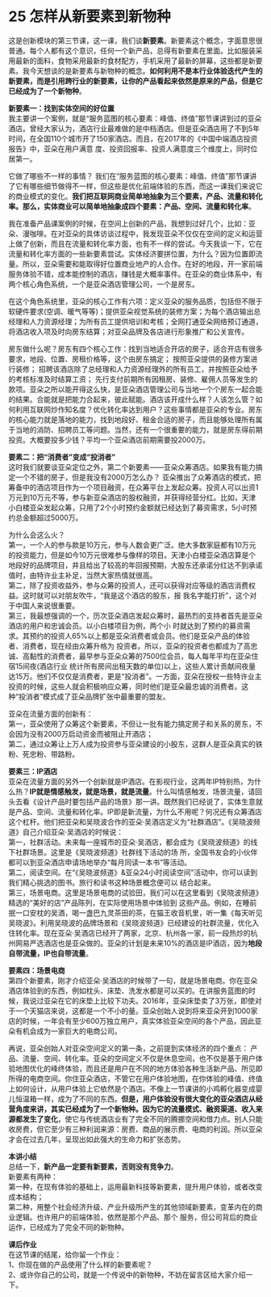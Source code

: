 # 25 怎样从新要素到新物种

这是创新模块的第三节课，这一课，我们谈**新要素**。新要素这个概念，字面意思很普通。每个人都有这个意识，任何一个新产品，总得有新要素在里面。比如服装采用最新的面料，食物采用最新的食材配方，手机采用了最新的屏幕，这些都是新要素。我今天想谈的是新要素与新物种的概念。**如何利用不是本行业体验迭代产生的新要素，而是引用跨行业的新要素，让你的产品看起来依然是原来的产品，但是它已经成为了一个新物种**。

**新要素一：找到实体空间的好位置**<br/>
我主要讲一个案例，就是“服务蓝图的核心要素：峰值、终值”那节课讲到过的亚朵酒店。曾经大家认为，酒店行业最难做的是中档酒店。但是亚朵酒店用了不到5年时间，在全国110个城市开了150家酒店。而且，在2017年的《中国中端酒店投资报告》中，亚朵在用户满意 度、投资回报率、投资人满意度三个维度上，同时位居第一。

它做了哪些不一样的事情？ 我们在“服务蓝图的核心要素：峰值、终值”那节课讲了它有哪些细节做得不一样，但这些是优化前端体验的东西，而这一课我们来说它的商业模式的变化。**我们把互联网商业简单地抽象为三个要素，产品、流量和转化率。那么，实体商业可以简单地抽象成四个要素：产品、空间、流量和转化率**。

我在准备产品课案例的时候，在空间上创新的产品，我想到过好几个，比如：亚朵、漫咖啡。在对亚朵的具体访谈过程中，我发现亚朵不仅仅在空间的定义和运营上做了创新，而且在流量和转化率方面，也有不一样的尝试。今天我谈一下，它在流量和转化率方面的一些新要素尝试。实体经济要拼位置，为什么？因为位置即流量。所以，亚朵需要和能取得好位置商业地产的人合作。在好的地段，开一家前端服务体验不错，成本能控制的酒店，赚钱是大概率事件。在亚朵的商业体系中，有两个核心角色系统，一个是亚朵酒店管理公司，一个是房东。

在这个角色系统里，亚朵的核心工作有六项：定义亚朵的服务品质，包括但不限于软硬件要求(空调、暖气等等)；提供亚朵视觉系统的装修方案；为每个酒店输出总经理和人力资源经理；为所有员工提供培训和考核；全网打通亚朵网络预订通道，将酒店收入项及时向房东结算；对亚朵品牌及各店进行形象推广和公关宣传。

房东做什么呢？房东有四个核心工作：找到当地适合开店的房子，适合开店有很多要求，地段、位置、房租价格等，这个由房东搞定； 按照亚朵提供的装修方案进行装修； 招聘该酒店除了总经理和人力资源经理外的所有员工，并按照亚朵给予的考核标准及时结算工资； 先行支付前期所有因租房、装修、雇佣人员等发生的款项。亚朵之所以能开得这么快，是亚朵酒店管理公司与当地一个个房东一起合能的结果。合能就是把能力合起来，彼此赋能。酒店该开成什么样？人该怎么管？如何利用互联网炒作知名度？优化转化率达到用户？这些事情都是亚朵的专业。房东的核心能力就是落地的能力，找到地段好、租金合适的房子，而且能够处理所有属于当地的消防、招聘员工等问题。当然，还有一个很重要的能力，就是房东得前期投资。大概要投多少钱？平均一个亚朵酒店前期需要投2000万。

**要素二：把“消费者”变成“投消者”**<br/>
这时我们就要谈亚朵定位之外，第二个新要素——亚朵众筹酒店。如果我有能力搞定一个不错的房子，但是我没有2000万怎么办？ 亚朵推出了众筹酒店的模式，把筹备中的酒店项目作为一个项目融资，在众筹平台上发起众筹。投资人可以出资1万元到10万元不等，参与新亚朵酒店的股权融资，并获得经营分红。比如，天津小白楼亚朵发起众筹，只用了2个小时预约金额就已经达到了募资需求，5小时预约总金额超过5000万。

为什么会这么火？ <br/>第一，一个人的参与款是10万元，参与人数会更广泛。绝大多数家庭都有10万元的投资能力，但是如今10万元很难参与像样的项目。天津小白楼亚朵酒店算是个地段好的品牌项目，并且给出了较高的年回报预期，大股东还承诺分红达不到承诺值时，由特许业主补足，当然大家热情就很高。<br/>
第二，除了投资收益外，参与众筹的投资人，还可以获得对应等级的酒店消费权益。这时就可以对朋友吹牛，“我是这个酒店的股东，报 我名字能打折”，这个对于中国人来说很重要。<br/>
第三，我最想强调的一个，历次亚朵酒店发起众筹时，最热烈的支持者首先是亚朵酒店的用户和忠诚会员。以小白楼项目为例，两个小 时就达到了预约的募资需求。其预约的投资人65%以上都是亚朵消费者或会员。他们是亚朵产品的体验者、消费者，现在经由众筹升格为 投资者。所以，亚朵的投资者也都成为了高忠诚、高黏性的消费者，最早参与亚朵众筹的7500位会员，每人每年平均在亚朵住宿15间夜(酒店行业 统计所有房间出租天数的单位)以上，这些人累计贡献间夜量达15万。他们不仅仅是消费者，更是“投消者”。一方面，亚朵在授权一些特许业主投资的时候，这些人就会积极响应众筹，同时他们是亚朵最忠诚的消费者。这种“投消者”模式成了亚朵品牌扩张中最重要的盟友。

亚朵在流量方面的创新有：<br/>第一，亚朵使用了众筹这个新要素，不但让一批有能力搞定房子和关系的房东，不会因为没有2000万启动资金而被阻止开酒店；<br/>第二，通过众筹让上万人成为投资参与亚朵建设的小股东，这群人是亚朵真实的铁粉、死忠粉、带路粉。<br/>

**要素三：IP酒店**<br/>亚朵在流量方面的另外一个创新就是IP酒店。在影视行业，这两年IP特别热，为什么热？**IP就是情感触发，就是场景，就是流量**。什么叫情感触发，场景流量，请回头去看《设计产品时要包括产品的场景》那一讲。既然我们已经说了，实体生意就是产品、空间、流量和转化率。IP即是新流量，为什么不用呢？何况还有众筹酒店这个杠杆。他们把亚朵和吴晓波合作的亚朵·吴酒店定义为“社群酒店”。《吴晓波频道》自己介绍亚朵·吴酒店的时候说：<br/>
第一，社群活动。未来每一座城市的亚朵·吴酒店，都会成为《吴晓波频道》的线下社群场景。这里是《吴晓波频道》社群线下活动的场 所，全国书友会的小伙伴都可以到亚朵酒店申请场地举办“每月同读一本书”等活动。<br/>
第二，阅读空间。在“《吴晓波频道》&亚朵24小时阅读空间”活动中，你可以读到我们精心挑选的图书。旅行和读书这种场景概念便可以 结合起来。<br/>
第三，场景电商。这里是场景电商的试验田，我们可以在这里看到《吴晓波频道》精选的“美好的店”产品陈列，在实际使用场景中体验到 这些产品。例如，在睡前抿一口安枕的吴酒，喝一盏巴九灵茶田的茶，在猫王收音机里，听一集《每天听见吴晓波》。利用吴晓波的品牌场景和《吴晓波频道》已经建设的社群流量，优化入住转化率。现在亚朵·吴酒店已经开了两家，北京、杭州各一家，前一段热炒的杭州网易严选酒店也是亚朵做的。亚朵的计划是未来10%的酒店是IP酒店，因为**地段自带流量，IP也自带流量**。

**要素四：场景电商**<br/>
第四个新要素，刚才介绍亚朵·吴酒店的时候带了一句，就是场景电商。你在亚朵酒店体验到的东西，例如枕头、床垫、洗发水都是可以买的。在讲服务蓝图的时候，我说过亚朵在它的床垫上比较下功夫。2016年，亚朵床垫卖了3万张，即使对于一个天猫店来说，这都是一个不小的量。亚朵创始人说到将来亚朵开到1000家店的时候，一年会有至少600万独立用户，真实体验亚朵空间的各个产品，因此亚朵有机会成为一家巨大的电商公司。

再说，亚朵创始人对亚朵空间定义的第一条，之前提到实体经济的四个重点： 产品、流量、空间、转化率。亚朵的空间定义不仅是休息空间，也不仅是基于用户体验地图优化的峰终体验，而且还是用户在不同的地方体验各种生活新产品、所见即所得的电商空间。你住亚朵酒店，不管它在用户体验地图，在你体验的峰值、终值上如何设计，从用户体验上它依然是个酒店。不像上一节课讲的小鸡孵化器变成婴儿恒温箱一样，成为了不同的东西。**但是，用户体验没有很大变化的亚朵酒店从经营角度来讲，其实已经成为了一个新物种。因为它的流量模式、融资渠道、收入来源都发生了变化**，使它与传统酒店业有了完全不同的腾挪空间和借力点。别人只能收房费，但它至少有三种利润来源：房费、商品的展示费、电商的利润。所以亚朵才会在过去几年，呈现出如此强大的生命力和扩张态势。

**本讲小结**<br/>
总结一下，**新产品一定要有新要素，否则没有竞争力**。<br/>
新要素有两种：<br/>
第一种，在现有体验的基础上，运用最新科技等新要素，提升用户体验，或者改变成本结构；<br/>第二种，用整个社会经济升级、产业升级所产生的其他领域新要素，变革内在的商业逻辑。也许用户的前端体验，依然是那个产品、那个 服务，但公司背后的商业运作，已经成为了完全不同的新物种。

**课后作业**<br/>在这节课的结尾，给你留一个作业：<br/>	1、你现在做的产品使用了什么样的新要素呢？<br/>	2、或许你自己的公司，就是一个传说中的新物种，不妨在留言区给大家介绍一下。